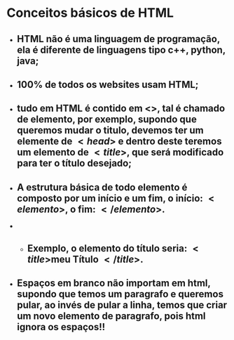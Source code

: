 # Conceitos básicos de HTML

* ## HTML não é uma linguagem de programação, ela é diferente de linguagens tipo c++, python, java;
* ## 100% de todos os websites usam HTML;

* ## tudo em HTML é contido em <>, tal é chamado de elemento, por exemplo, supondo que queremos mudar o titulo, devemos ter um elemente de $<head>$ e dentro deste teremos um elemento de $<title>$, que será modificado para ter o título desejado;

* ## A estrutura básica de todo elemento é composto por um início e um fim, o início: $<elemento>$, o fim: $</elemento>$.


* * ## Exemplo, o elemento do título seria: $<title>$meu Título $</title>$.

* ## Espaços em branco não importam em html, supondo que temos um paragrafo e queremos pular, ao invés de pular a linha, temos que criar um novo elemento de paragrafo, pois html ignora os espaços!!



